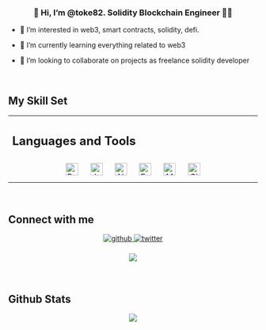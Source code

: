 ### <div align="center">👋 Hi, I’m @toke82. Solidity Blockchain Engineer 👨‍💻 </div>  
  

- 👀 I’m interested in web3, smart contracts, solidity, defi.  
  

- 🌱 I’m currently learning everything related to web3  
  

- 💞️ I’m looking to collaborate on projects as freelance solidity developer  
  

<br/>  


## My Skill Set  
<table><tr><td valign="top" width="33%">



## Languages and Tools  
<div align="center">  
<a href="https://reactjs.org/" target="_blank"><img style="margin: 10px" src="https://profilinator.rishav.dev/skills-assets/react-original-wordmark.svg" alt="React" height="25" /></a>
<a href="https://www.javascript.com/" target="_blank"><img style="margin: 10px" src="https://profilinator.rishav.dev/skills-assets/javascript-original.svg" alt="JavaScript" height="25" /></a> 
<a href="https://nodejs.org/" target="_blank"><img style="margin: 10px" src="https://profilinator.rishav.dev/skills-assets/nodejs-original-wordmark.svg" alt="Node.js" height="25" /></a>
<a href="https://expressjs.com/" target="_blank"><img style="margin: 10px" src="https://profilinator.rishav.dev/skills-assets/express-original-wordmark.svg" alt="Express.js" height="25" /></a>
<a href="https://www.mongodb.com/" target="_blank"><img style="margin: 10px" src="https://profilinator.rishav.dev/skills-assets/mongodb-original-wordmark.svg" alt="MongoDB" height="25" /></a> 
<a href="https://github.com/" target="_blank"><img style="margin: 10px" src="https://profilinator.rishav.dev/skills-assets/git-scm-icon.svg" alt="Git" height="25" /></a>
</div>




</td></tr></table>  

<br/>  


## Connect with me  
<div align="center">
<a href="https://github.com/toke82" target="_blank">
<img src=https://img.shields.io/badge/github-%2324292e.svg?&style=for-the-badge&logo=github&logoColor=white alt=github style="margin-bottom: 5px;" />
</a>
<a href="https://twitter.com/@AdrCasal" target="_blank">
<img src=https://img.shields.io/badge/twitter-%2300acee.svg?&style=for-the-badge&logo=twitter&logoColor=white alt=twitter style="margin-bottom: 5px;" />
</a> 
</div>  

<br/>  

<div align="center">
<img src="https://komarev.com/ghpvc/?username=toke82&&style=flat-square" align="center" />
</div>  
  

<br/>  

<br/>  


## Github Stats  
<div align="center"><img src="https://github-readme-stats.vercel.app/api?username=toke82&show_icons=true&count_private=true&hide_border=true" align="center" /></div>  

<br/>  
